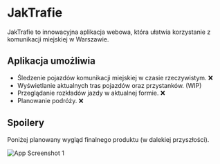 
# JakTrafie

JakTrafie to innowacyjna aplikacja webowa, która ułatwia korzystanie z komunikacji miejskiej w Warszawie.



## Aplikacja umożliwia

- Śledzenie pojazdów komunikacji miejskiej w czasie rzeczywistym. ❌
- Wyświetlanie aktualnych tras pojazdów oraz przystanków. (WIP)
- Przeglądanie rozkładów jazdy w aktualnej formie. ❌
- Planowanie podróży. ❌


## Spoilery
Poniżej planowany wygląd finalnego produktu (w dalekiej przyszłości).

![App Screenshot 1](https://i.ibb.co/9gjDVbR/Desktop-1.jpg)

